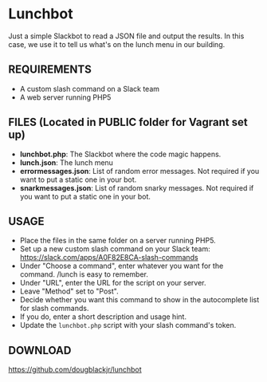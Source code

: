 # Lunchbot

Just a simple Slackbot to read a JSON file and output the results. In this case, we use it to tell us what's on the lunch menu in our building.

## REQUIREMENTS

* A custom slash command on a Slack team
* A web server running PHP5

## FILES (Located in PUBLIC folder for Vagrant set up)
* **lunchbot.php**: The Slackbot where the code magic happens.
* **lunch.json**: The lunch menu
* **errormessages.json**: List of random error messages. Not required if you want to put a static one in your bot.
* **snarkmessages.json**: List of random snarky messages. Not required if you want to put a static one in your bot.

## USAGE

* Place the files in the same folder on a server running PHP5.
* Set up a new custom slash command on your Slack team: https://slack.com/apps/A0F82E8CA-slash-commands
* Under "Choose a command", enter whatever you want for the command. /lunch is easy to remember.
* Under "URL", enter the URL for the script on your server.
* Leave "Method" set to "Post".
* Decide whether you want this command to show in the autocomplete list for slash commands.
* If you do, enter a short description and usage hint.
* Update the `lunchbot.php` script with your slash command's token.

## DOWNLOAD 

https://github.com/dougblackjr/lunchbot